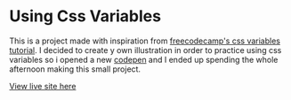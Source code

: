 # Using Css Variables

This is a project made with inspiration from [freecodecamp's css variables tutorial](https://www.freecodecamp.org/learn/responsive-web-design/basic-css/use-css-variables-to-change-several-elements-at-once). I decided to create y own illustration in order to practice using css variables so i opened a new [codepen](https://codepen.io/kadetXx/pen/NWGxmKw) and I ended up spending the whole afternoon making this small project.

[View live site here](https://codepen.io/kadetXx/pen/NWGxmKw)
